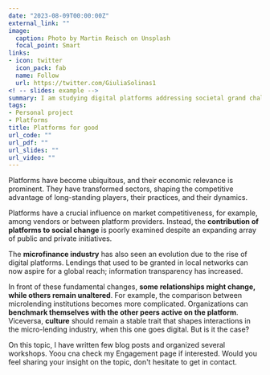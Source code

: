 ```yaml
---
date: "2023-08-09T00:00:00Z"
external_link: ""
image:
  caption: Photo by Martin Reisch on Unsplash
  focal_point: Smart
links:
- icon: twitter
  icon_pack: fab
  name: Follow
  url: https://twitter.com/GiuliaSolinas1
<! -- slides: example -->
summary: I am studying digital platforms addressing societal grand challenges with a focus on the microfinance industry. In this context, I am interested in the societal dimentions that influence interactions in the platform market.
tags:
- Personal project
- Platforms
title: Platforms for good
url_code: ""
url_pdf: ""
url_slides: ""
url_video: ""
---
```


Platforms have become ubiquitous, and their economic relevance is prominent. They have transformed sectors, shaping the competitive advantage of long-standing players, their practices, and their dynamics. 

Platforms have a crucial influence on market competitiveness, for example, among vendors or between platform providers. Instead, the **contribution of platforms to social change** is poorly examined despite an expanding array of public and private initiatives.

The **microfinance industry** has also seen an evolution due to the rise of digital platforms. Lendings that used to be granted in local networks can now aspire for a global reach; information transparency has increased. 

In front of these fundamental changes, **some relationships might change, while others remain unaltered**. For example, the comparison between microlending institutions becomes more complicated. Organizations can **benchmark themselves with the other peers active on the platform**. Viceversa, **culture** should remain a stable trait that shapes interactions in the micro-lending industry, when this one goes digital. But is it the case? 

On this topic, I have written few blog posts and organized several workshops. Yoou cna check my Engagement page if interested. Would you feel sharing your insight on the topic, don't hesitate to get in contact.  


